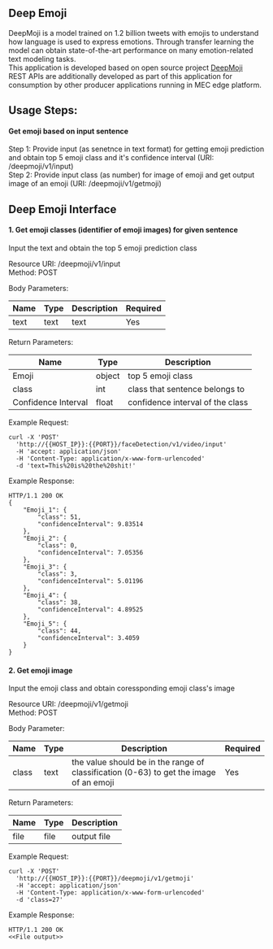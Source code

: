 Deep Emoji
---------------
DeepMoji is a model trained on 1.2 billion tweets with emojis to understand how language is used to express emotions. Through transfer learning the model can obtain state-of-the-art performance on many emotion-related text modeling tasks.<br>
This application is developed based on open source project [DeepMoji](https://github.com/bfelbo/DeepMoji)<br>
REST APIs are additionally developed as part of this application for consumption by other producer applications running in MEC edge platform.<br>

Usage Steps:
--------------
<h4> Get emoji based on input sentence</h4>
Step 1: Provide input (as senetnce in text format) for getting emoji prediction and obtain top 5 emoji class and it's confidence interval (URI: /deepmoji/v1/input) <br>
Step 2: Provide input class (as number) for image of emoji and get output image of an emoji (URI: /deepmoji/v1/getmoji) <br>

Deep Emoji Interface 
----------------
<h4>1. Get emoji classes (identifier of emoji images) for given sentence</h4>
Input the text and obtain the top 5 emoji prediction class <br>

Resource URI: /deepmoji/v1/input<br>
Method: POST<br>

Body Parameters:

| Name          | Type                        | Description              | Required      |
| ------------- | --------------------------- | ------------------------ | ------------- |
| text    | text  | text   | Yes |

Return Parameters:

| Name          | Type                        | Description              |
| ------------- | --------------------------- | ------------------------ |
| Emoji     | object    | top 5 emoji class  |
| class | int | class that sentence belongs to  |
| Confidence Interval | float | confidence interval of the class  |

Example Request:

```
curl -X 'POST'
  'http://{{HOST_IP}}:{{PORT}}/faceDetection/v1/video/input'
  -H 'accept: application/json'
  -H 'Content-Type: application/x-www-form-urlencoded'
  -d 'text=This%20is%20the%20shit!'
```

Example Response:

```
HTTP/1.1 200 OK
{
    "Emoji_1": {
        "class": 51,
        "confidenceInterval": 9.83514
    },
    "Emoji_2": {
        "class": 0,
        "confidenceInterval": 7.05356
    },
    "Emoji_3": {
        "class": 3,
        "confidenceInterval": 5.01196
    },
    "Emoji_4": {
        "class": 38,
        "confidenceInterval": 4.89525
    },
    "Emoji_5": {
        "class": 44,
        "confidenceInterval": 3.4059
    }
}
```

<h4>2. Get emoji image</h4>
Input the emoji class and obtain coressponding emoji class's image<br>

Resource URI: /deepmoji/v1/getmoji<br>
Method: POST<br>

Body Parameter:

| Name          | Type                        | Description              | Required      |
| ------------- | --------------------------- | ------------------------ | ------------- |
| class    | text                      | the value should be in the range of classification (0-63) to get the image of an emoji   | Yes |

Return Parameters:

| Name          | Type                        | Description              |
| ------------- | --------------------------- | ------------------------ |
| file     | file                     | output file                |

Example Request:

```
curl -X 'POST'
  'http://{{HOST_IP}}:{{PORT}}/deepmoji/v1/getmoji'
  -H 'accept: application/json'
  -H 'Content-Type: application/x-www-form-urlencoded'
  -d 'class=27'
```

Example Response:

```
HTTP/1.1 200 OK
<<File output>>
```
